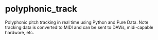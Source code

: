# polyphonic_track
Polyphonic pitch tracking in real time using Python and Pure Data. Note tracking data is converted to MIDI and can be sent to DAWs, midi-capable hardware, etc.
